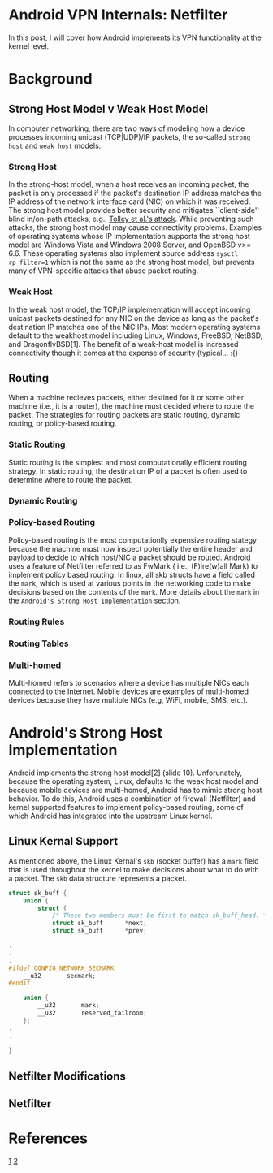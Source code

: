 # Android VPN Internals: Netfilter

In this post, I will cover how Android implements its VPN functionality at the kernel level.

# Background

## Strong Host Model v Weak Host Model

In computer networking, there are two ways of modeling how a device processes
incoming unicast (TCP|UDP)/IP packets, the so-called `strong host` and
`weak host` models. 

### Strong Host

In the strong-host model, when a host receives an incoming packet, the packet
is only processed if the packet's destination IP address matches the IP address
of the network interface card (NIC) on which it was received.  The strong host
model provides better security and mitigates ``client-side'' blind in/on-path
attacks, e.g., [Tolley et al.'s
attack](https://www.usenix.org/system/files/sec21-tolley.pdf). While preventing
such attacks, the strong host model may cause connectivity problems. Examples
of operating systems whose IP implementation supports the strong host model are
Windows Vista and Windows 2008 Server, and OpenBSD v>= 6.6. These operating
systems also implement source address `sysctl rp_filter=1` which is not the
same as the strong host model, but prevents many of VPN-specific attacks that
abuse packet routing.

### Weak Host

In the weak host model, the TCP/IP implementation will accept incoming unicast
packets destined for any NIC on the device as long as the packet's destination
IP matches one of the NIC IPs. Most modern operating systems default to the
weakhost model including Linux, Windows, FreeBSD, NetBSD, and DragonflyBSD[1].
The benefit of a weak-host model is increased connectivity though it comes
at the expense of security (typical... :{)

## Routing 

When a machine recieves packets, either destined for it or some other machine (i.e., it is a router),
the machine must decided where to route the packet. The strategies for routing packets are static routing,
dynamic routing, or policy-based routing.

### Static Routing

Static routing is the simplest and most computationally efficient routing
strategy. In static routing, the destination IP of a packet is often used to
determine where to route the packet.

### Dynamic Routing

### Policy-based Routing 

Policy-based routing is the most computationlly expensive routing stategy because
the machine must now inspect potentially the entire header and payload to decide
to which host/NIC a packet should be routed. Android uses a feature of Netfilter
referred to as FwMark ( i.e., (F)ire(w)all Mark) to implement policy based routing.
In linux, all skb structs have a field called the `mark`, which is used at various
points in the networking code to make decisions based on the contents of the `mark`.
More details about the `mark` in the `Android's Strong Host Implementation` section.

### Routing Rules

### Routing Tables

### Multi-homed

Multi-homed refers to scenarios where a device has multiple NICs each connected to
the Internet. Mobile devices are examples of multi-homed devices because they have
multiple NICs (e.g, WiFi, mobile, SMS, etc.).

# Android's Strong Host Implementation 

Android implements the strong host model[2] (slide 10). Unforunately, because
the operating system, Linux, defaults to the weak host model and because mobile
devices are multi-homed, Android has to mimic strong host behavior. To do this,
Android uses a combination of firewall (Netfilter) and kernel supported
features to implement policy-based routing, some of which Android has
integrated into the upstream Linux kernel.

## Linux Kernal Support

As mentioned above, the Linux Kernal's `skb` (socket buffer) has a `mark` field that 
is used throughout the kernel to make decisions about what to do with a packet. The 
`skb` data structure represents a packet.

```c
struct sk_buff {
	union {
		struct {
			/* These two members must be first to match sk_buff_head. */
			struct sk_buff		*next;
			struct sk_buff		*prev;

.
.
.
#ifdef CONFIG_NETWORK_SECMARK
	__u32		secmark;
#endif

	union {
		__u32		mark;
		__u32		reserved_tailroom;
	};
.
.
.
}
```

## Netfilter Modifications

## Netfilter

# References

[1](https://en.wikipedia.org/wiki/Host_model)
[2](https://netdevconf.info/1.1/proceedings/slides/colitti-kline-linux-networking-android-devices.pdf)
